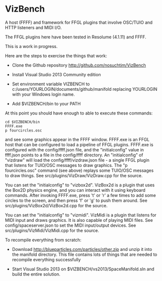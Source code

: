 VizBench
========

A host (FFFF) and framework for FFGL plugins that involve
OSC/TUIO and HTTP listeners and MIDI I/O.

The FFGL plugins here have been tested in Resolume (4.1.11) and FFFF.

This is a work in progress.

Here are the steps to exercise the things that work:

   - Clone the Github repository http://github.com/nosuchtim/VizBench

   - Install Visual Studio 2013 Community edition

   - Set environment variable VIZBENCH to
        c:/users/YOURLOGIN/documents/github/manifold
     replacing YOURLOGIN with your Windows login name.

   - Add $VIZBENCH/bin to your PATH

At this point you should have enough to able to execute these commands:

    cd $VIZBENCH/bin
    FFFF.exe
    p fourcircles.osc

and see some graphics appear in the FFFF window.  FFFF.exe is an FFGL
host that can be configured to load a pipeline of FFGL plugins.
FFFF.exe is configured with the config/ffff.json file,
and the "initialconfig" value in ffff.json points to a file in
the config/ffff directory.  An "initialconfig" of "vizdraw" will
load the config/ffff/vizdraw.json file - a single FFGL plugin that listens
for TUIO/OSC messages to draw graphics.  The "p fourcircles.osc" command
(see above) replays some TUIO/OSC messages to draw things.
See src/plugins/VizDraw/VizDraw.cpp for the source.

You can set the "initialconfig" to "vizbox2d".  VizBox2d is a plugin that
uses the Box2D physics engine, and you can interact with it using keyboard
commands.  After invoking FFFF.exe, press 't' or 'r' a few times
to add some circles to the screen, and then press 'f' or 'g' to push
them around.  See src/plugins/VizBox2d/VizBox2d.cpp for the source.

You can set the "initialconfig" to "vizmidi".  VizMidi is a plugin that
listens for MIDI input and draws graphics.  It is also capable of playing
MIDI files.  See config/spaceserver.json to set the MIDI input/output devices.
See src/plugins/VizMidi/VizMidi.cpp for the source.


To recompile everything from scratch:

   - Download http://blueparticles.com/particles/other.zip and
     unzip it into the manifold directory.  This file contains lots
     of things that are needed to recompile everything successfully

   - Start Visual Studio 2013 on $VIZBENCH/vs2013/SpaceManifold.sln
     and build the entire solution.
